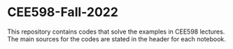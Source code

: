 # CEE598-Fall-2022
This repository contains codes that solve the examples in CEE598 lectures.
The main sources for the codes are stated in the header for each notebook.
